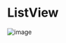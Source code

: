# ListView

![image](https://github.com/user-attachments/assets/fdc381ca-8613-4610-a66b-f19304e58af1)
